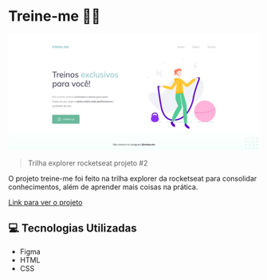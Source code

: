 # Treine-me 🏋️‍♀️

<img src=".github/preview-treine-me.jpg" alt="pré-visualização do projeto treine-me." />

> Trilha explorer rocketseat projeto #2

O projeto treine-me foi feito na trilha explorer da rocketseat para consolidar conhecimentos, além de aprender mais coisas na prática.

[Link para ver o projeto](https://ericodesenvolvedor.github.io/treine-me/)

## 💻 Tecnologias Utilizadas

- Figma
- HTML
- CSS